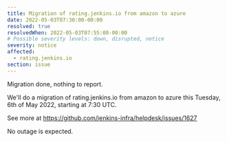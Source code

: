 ```yaml
---
title: Migration of rating.jenkins.io from amazon to azure
date: 2022-05-03T07:30:00-00:00
resolved: true
resolvedWhen: 2022-05-03T07:55:00-00:00
# Possible severity levels: down, disrupted, notice
severity: notice
affected:
  - rating.jenkins.io
section: issue
---
```

Migration done, nothing to report.

We'll do a migration of rating.jenkins.io from amazon to azure this Tuesday, 6th of May 2022, starting at 7:30 UTC.

See more at https://github.com/jenkins-infra/helpdesk/issues/1627

No outage is expected.
